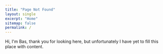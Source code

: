 ```yaml
---
title: "Page Not Found"
layout: single
excerpt: "Home"
sitemap: false
permalink: /
---
```


Hi, I'm Bas, thank you for looking here, but unfortunately I have yet to fill this place with content. 
